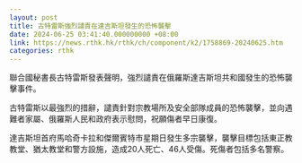 ```yaml
---
layout: post
title: 古特雷斯強烈譴責在達吉斯坦發生的恐怖襲擊
date: 2024-06-25 03:41:40.000000000 +08:00
link: https://news.rthk.hk/rthk/ch/component/k2/1758869-20240625.htm
categories: rthk
---
```


聯合國秘書長古特雷斯發表聲明，強烈譴責在俄羅斯達吉斯坦共和國發生的恐怖襲擊事件。

古特雷斯以最強烈的措辭，譴責針對宗教場所及安全部隊成員的恐怖襲擊，並向遇難者家屬、俄羅斯人民和政府表示慰問，祝願傷者早日康復。

達吉斯坦首府馬哈奇卡拉和傑爾賓特市星期日發生多宗襲擊，襲擊目標包括東正教教堂、猶太教堂和警方設施，造成20人死亡、46人受傷。死傷者包括多名警察。
